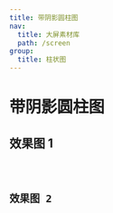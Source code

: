 ```yaml
---
title: 带阴影圆柱图
nav:
  title: 大屏素材库
  path: /screen
group:
  title: 柱状图
---
```


# 带阴影圆柱图

## 效果图 1

<code src="../../../example/CylinderShadowBarDemo/demo1.tsx" background="#040727">

## 效果图 2

<code src="../../../example/CylinderShadowBarDemo/demo2.tsx" background="#040727">
